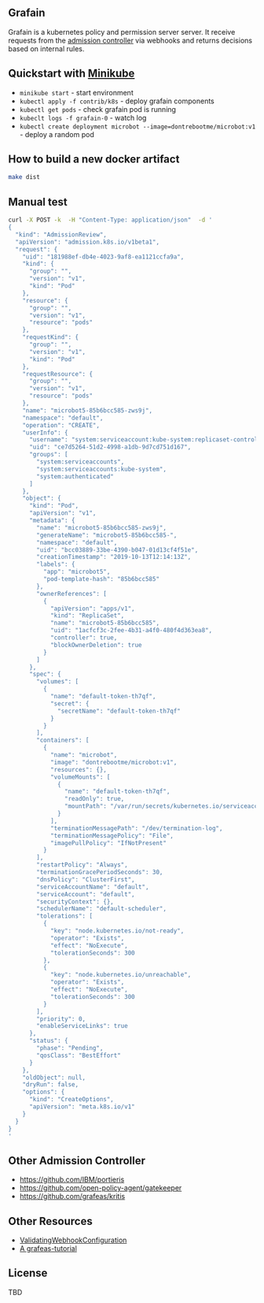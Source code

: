## Grafain

Grafain is a kubernetes policy and permission server server. It receive requests from the 
[admission controller](https://kubernetes.io/docs/reference/access-authn-authz/admission-controllers/) via webhooks
and returns decisions based on internal rules.

## Quickstart with [Minikube](https://kubernetes.io/docs/tasks/tools/install-minikube/)

* `minikube start`                  - start environment
* `kubectl apply -f contrib/k8s`    - deploy grafain components
* `kubectl get pods`                - check grafain pod is running
* `kubeclt logs -f grafain-0`       - watch log
* `kubectl create deployment microbot --image=dontrebootme/microbot:v1` - deploy a random pod


## How to build a new docker artifact

```sh
make dist
```
## Manual test
```sh
curl -X POST -k  -H "Content-Type: application/json"  -d '
{
  "kind": "AdmissionReview",
  "apiVersion": "admission.k8s.io/v1beta1",
  "request": {
    "uid": "181988ef-db4e-4023-9af8-ea1121ccfa9a",
    "kind": {
      "group": "",
      "version": "v1",
      "kind": "Pod"
    },
    "resource": {
      "group": "",
      "version": "v1",
      "resource": "pods"
    },
    "requestKind": {
      "group": "",
      "version": "v1",
      "kind": "Pod"
    },
    "requestResource": {
      "group": "",
      "version": "v1",
      "resource": "pods"
    },
    "name": "microbot5-85b6bcc585-zws9j",
    "namespace": "default",
    "operation": "CREATE",
    "userInfo": {
      "username": "system:serviceaccount:kube-system:replicaset-controller",
      "uid": "ce7d5264-51d2-4998-a1db-9d7cd751d167",
      "groups": [
        "system:serviceaccounts",
        "system:serviceaccounts:kube-system",
        "system:authenticated"
      ]
    },
    "object": {
      "kind": "Pod",
      "apiVersion": "v1",
      "metadata": {
        "name": "microbot5-85b6bcc585-zws9j",
        "generateName": "microbot5-85b6bcc585-",
        "namespace": "default",
        "uid": "bcc03889-33be-4390-b047-01d13cf4f51e",
        "creationTimestamp": "2019-10-13T12:14:13Z",
        "labels": {
          "app": "microbot5",
          "pod-template-hash": "85b6bcc585"
        },
        "ownerReferences": [
          {
            "apiVersion": "apps/v1",
            "kind": "ReplicaSet",
            "name": "microbot5-85b6bcc585",
            "uid": "1acfcf3c-2fee-4b31-a4f0-480f4d363ea8",
            "controller": true,
            "blockOwnerDeletion": true
          }
        ]
      },
      "spec": {
        "volumes": [
          {
            "name": "default-token-th7qf",
            "secret": {
              "secretName": "default-token-th7qf"
            }
          }
        ],
        "containers": [
          {
            "name": "microbot",
            "image": "dontrebootme/microbot:v1",
            "resources": {},
            "volumeMounts": [
              {
                "name": "default-token-th7qf",
                "readOnly": true,
                "mountPath": "/var/run/secrets/kubernetes.io/serviceaccount"
              }
            ],
            "terminationMessagePath": "/dev/termination-log",
            "terminationMessagePolicy": "File",
            "imagePullPolicy": "IfNotPresent"
          }
        ],
        "restartPolicy": "Always",
        "terminationGracePeriodSeconds": 30,
        "dnsPolicy": "ClusterFirst",
        "serviceAccountName": "default",
        "serviceAccount": "default",
        "securityContext": {},
        "schedulerName": "default-scheduler",
        "tolerations": [
          {
            "key": "node.kubernetes.io/not-ready",
            "operator": "Exists",
            "effect": "NoExecute",
            "tolerationSeconds": 300
          },
          {
            "key": "node.kubernetes.io/unreachable",
            "operator": "Exists",
            "effect": "NoExecute",
            "tolerationSeconds": 300
          }
        ],
        "priority": 0,
        "enableServiceLinks": true
      },
      "status": {
        "phase": "Pending",
        "qosClass": "BestEffort"
      }
    },
    "oldObject": null,
    "dryRun": false,
    "options": {
      "kind": "CreateOptions",
      "apiVersion": "meta.k8s.io/v1"
    }
  }
}
'


```

## Other Admission Controller
* https://github.com/IBM/portieris
* https://github.com/open-policy-agent/gatekeeper
* https://github.com/grafeas/kritis
## Other Resources
* [ValidatingWebhookConfiguration](https://kubernetes.io/docs/reference/access-authn-authz/extensible-admission-controllers)
* [A grafeas-tutorial](https://github.com/kelseyhightower/grafeas-tutorial)

## License
TBD